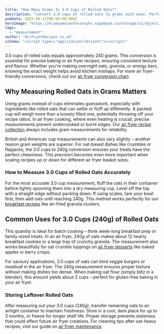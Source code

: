 ```yaml
---
title: "How Many Grams Is 3.0 Cups of Rolled Oats?"
description: "Convert 3.0 cups of rolled oats to grams with ease. Perfect for air fryer recipes and precise baking measurements."
pubDate: 2025-08-11T00:00:00.000Z
heroImage: "https://klueoymssxwfnxsvcyhv.supabase.co/storage/v1/object/public/md/how-many-grams-is-3-cups-rolled-oats-433f8d46.webp"
tags:
  - "measurement"
author: "AirFryerRecipes.co.uk"
schema: "<script type=\"application/ld+json\"></script>"
---
```


<p>3.0 cups of rolled oats equals approximately 240 grams. This conversion is essential for precise baking or air fryer recipes, ensuring consistent texture and flavour. Whether you're making overnight oats, granola, or energy bars, knowing the exact weight helps avoid kitchen mishaps. For more air fryer-friendly conversions, check out our <a href=https://www.airfryerrecipe.co.uk/air-fryer-conversion-chart>air fryer conversion chart</a>.</p>

<h2>Why Measuring Rolled Oats in Grams Matters</h2>  
<p>Using grams instead of cups eliminates guesswork, especially with ingredients like rolled oats that can settle or fluff up differently. A packed cup will weigh more than a loosely filled one, potentially throwing off your recipe ratios. In air fryer cooking, where even heating is crucial, precise measurements prevent undercooked or burnt edges. Our <a href=https://www.airfryerrecipe.co.uk/recipes>air fryer recipe collection</a> always includes gram measurements for reliability.</p>  
<p>British and American cup measurements can also vary slightly – another reason gram weights are superior. For oat-based dishes like crumbles or flapjacks, the 3.0 cups to 240g conversion ensures your treats have the perfect chewiness. This precision becomes even more important when scaling recipes up or down for different air fryer basket sizes.</p>

<h3>How to Measure 3.0 Cups of Rolled Oats Accurately</h3>  
<p>For the most accurate 3.0 cup measurement, fluff the oats in their container before lightly spooning them into a dry measuring cup. Level off the top with a straight edge without packing down. If using scales, tare your bowl first, then add oats until reaching 240g. This method works perfectly for our <a href=https://www.airfryerrecipe.co.uk/recipe-category/breakfast>breakfast recipes</a> like air-fried granola clusters.</p>

<h2>Common Uses for 3.0 Cups (240g) of Rolled Oats</h2>  
<p>This quantity is ideal for batch cooking – think week-long breakfast prep or family-sized treats. In an air fryer, 240g of oats makes about 12 hearty breakfast cookies or a large tray of crunchy granola. The measurement also works beautifully for oat crumble toppings on <a href=https://www.airfryerrecipe.co.uk/recipe-category/dessert>air fryer desserts</a> like baked apples or berry crisps.</p>  
<p>For savoury applications, 3.0 cups of oats can bind veggie burgers or meatloaf in the air fryer. The 240g measurement ensures proper texture without making dishes too dense. When making oat flour (simply blitz in a blender), this amount yields about 2 cups – perfect for gluten-free baking in your air fryer.</p>

<h3>Storing Leftover Rolled Oats</h3>  
<p>After measuring out your 3.0 cups (240g), transfer remaining oats to an airtight container to maintain freshness. Store in a cool, dark place for up to 3 months, or freeze for longer shelf life. Proper storage prevents staleness that could affect future air fryer creations. For cleaning tips after oat-heavy recipes, visit our guide on <a href=https://www.airfryerrecipe.co.uk/air-fryer-cleaner>air fryer maintenance</a>.</p>